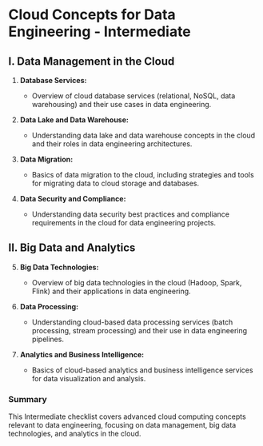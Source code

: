 # Cloud Concepts for Data Engineering - Intermediate

## I. Data Management in the Cloud

1. **Database Services:** 
   - Overview of cloud database services (relational, NoSQL, data warehousing) and their use cases in data engineering.

2. **Data Lake and Data Warehouse:** 
   - Understanding data lake and data warehouse concepts in the cloud and their roles in data engineering architectures.

3. **Data Migration:** 
   - Basics of data migration to the cloud, including strategies and tools for migrating data to cloud storage and databases.

4. **Data Security and Compliance:** 
   - Understanding data security best practices and compliance requirements in the cloud for data engineering projects.

## II. Big Data and Analytics

5. **Big Data Technologies:** 
   - Overview of big data technologies in the cloud (Hadoop, Spark, Flink) and their applications in data engineering.

6. **Data Processing:** 
   - Understanding cloud-based data processing services (batch processing, stream processing) and their use in data engineering pipelines.

7. **Analytics and Business Intelligence:** 
   - Basics of cloud-based analytics and business intelligence services for data visualization and analysis.

### Summary

This Intermediate checklist covers advanced cloud computing concepts relevant to data engineering, focusing on data management, big data technologies, and analytics in the cloud.
